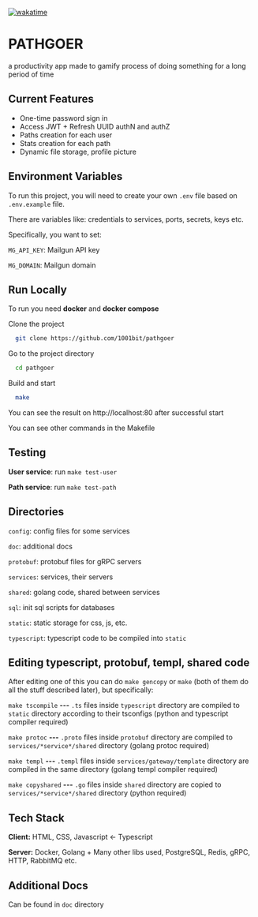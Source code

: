 
[![wakatime](https://wakatime.com/badge/github/1001bit/pathgoer.svg)](https://wakatime.com/badge/github/1001bit/pathgoer)

# PATHGOER

a productivity app made to gamify process of doing something for a long period of time
## Current Features

- One-time password sign in
- Access JWT + Refresh UUID authN and authZ
- Paths creation for each user
- Stats creation for each path
- Dynamic file storage, profile picture

## Environment Variables

To run this project, you will need to create your own `.env` file based on `.env.example` file.

There are variables like: credentials to services, ports, secrets, keys etc.

Specifically, you want to set:

`MG_API_KEY`: Mailgun API key

`MG_DOMAIN`: Mailgun domain

## Run Locally

To run you need **docker** and **docker compose**

Clone the project

```bash
  git clone https://github.com/1001bit/pathgoer
```

Go to the project directory

```bash
  cd pathgoer
```

Build and start

```bash
  make
```

You can see the result on http://localhost:80 after successful start

You can see other commands in the Makefile

## Testing

**User service**: run `make test-user`

**Path service**: run `make test-path`

## Directories

`config`: config files for some services

`doc`: additional docs

`protobuf`: protobuf files for gRPC servers

`services`: services, their servers

`shared`: golang code, shared between services

`sql`: init sql scripts for databases

`static`: static storage for css, js, etc.

`typescript`: typescript code to be compiled into `static`

## Editing typescript, protobuf, templ, shared code

After editing one of this you can do `make gencopy` or `make` (both of them do all the stuff described later), but specifically:

`make tscompile` **---** `.ts` files inside `typescript` directory are compiled to `static` directory according to their tsconfigs (python and typescript compiler required)

`make protoc` **---** `.proto` files inside `protobuf` directory are compiled to `services/*service*/shared` directory (golang protoc required)

`make templ` **---** `.templ` files inside `services/gateway/template` directory are compiled in the same directory (golang templ compiler required)

`make copyshared` **---** `.go` files inside `shared` directory are copied to `services/*service*/shared` directory (python required)

## Tech Stack

**Client:** HTML, CSS, Javascript <- Typescript

**Server:** Docker, Golang + Many other libs used, PostgreSQL, Redis, gRPC, HTTP, RabbitMQ etc.

## Additional Docs

Can be found in `doc` directory

